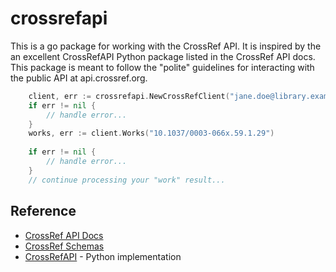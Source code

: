 
# crossrefapi

This is a go package for working with the CrossRef API. It is inspired by
the an excellent CrossRefAPI Python package listed in the CrossRef API docs.
This package is meant to follow the "polite" guidelines for interacting 
with the public API at api.crossref.org.

```go
    client, err := crossrefapi.NewCrossRefClient("jane.doe@library.example.edu")
    if err != nil {
        // handle error...
    }
    works, err := client.Works("10.1037/0003-066x.59.1.29")
   
    if err != nil {
        // handle error...
    }
    // continue processing your "work" result...
```

## Reference

+ [CrossRef API Docs](https://github.com/CrossRef/rest-api-doc)
+ [CrossRef Schemas](https://www.crossref.org/schema/)
+ [CrossRefAPI](https://github.com/fabiobatalha/crossrefapi) - Python implementation
